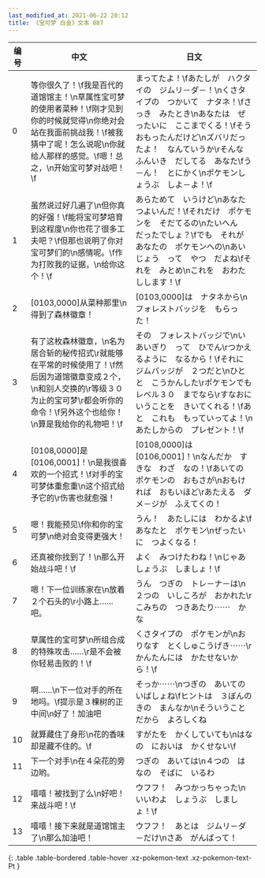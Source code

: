 ```yaml
---
last_modified_at: 2021-06-22 20:12
title: 《宝可梦 白金》文本 087
---
```

| 编号 | 中文 | 日文 |
| ---- | ---- | ---- |
| 0 | 等你很久了！\f我是百代的道馆馆主！\n草属性宝可梦的使用者菜种！\f刚才见到你的时候就觉得\n你绝对会站在我面前挑战我！\f被我猜中了呢！怎么说呢\n你就给人那样的感觉。\f嗯！总之，\n开始宝可梦对战吧！\f | まってたよ！\fあたしが　ハクタイの　ジムリ－ダ－！\nくさタイプの　つかいて　ナタネ！\fさっき　みたとき\nあなたは　ぜったいに　ここまでくる！\fそう　おもったんだけど\nズバリだったよ！　なんていうか\rそんな　ふんいき　だしてる　あなた\fう－ん！　とにかく\nポケモンしょうぶ　しよ－よ！\f |
| 1 | 虽然说过好几遍了\n但你真的好强！\f能将宝可梦培育到这程度\n你也花了很多工夫吧？\f但那也说明了你对宝可梦们的\n感情呢。\f作为打败我的证据，\n给你这个！\f | あらためて　いうけど\nあなた　つよいんだ！\fそれだけ　ポケモンを　そだてるの\nたいへん　だったでしょ？\fでも　それが　あなたの　ポケモンへの\nあいじょう　って　やつ　だよね\fそれを　みとめ\nこれを　おわたしします！\f |
| 2 | [0103,0000]从菜种那里\n得到了森林徽章！ | [0103,0000]は　ナタネから\nフォレストバッジを　もらった！ |
| 3 | 有了这枚森林徽章，\n名为居合斩的秘传招式\r就能够在平常的时候使用了！\f然后因为道馆徽章变成２个，\n和别人交换的\r等级３０为止的宝可梦\r都会听你的命令！\f另外这个也给你！\n算是我给你的礼物吧！\f | その　フォレストバッジで\nいあいぎり　って　ひでん\rつかえるように　なるから！\fそれに　ジムバッジが　２つだと\nひとと　こうかんした\rポケモンでも　レベル３０　までなら\rすなおに　いうことを　きいてくれる！\fあと　これも　もっていってよ！\nあたしからの　プレゼント！\f |
| 4 | [0108,0000]是[0106,0001]！\n是我很喜欢的一个招式！\f对手的宝可梦体重愈重\n这个招式给予它的\r伤害也就愈强！ | [0108,0000]は　[0106,0001]！\nなんだか　すきな　わざ　なの！\fあいての　ポケモンの　おもさが\nおもければ　おもいほど\rあたえる　ダメ－ジが　ふえてくの！ |
| 5 | 嗯！我能预见\f你和你的宝可梦\n绝对会变得更强大！ | うん！　あたしには　わかるよ\fあなたと　ポケモン\nぜったいに　つよくなる！ |
| 6 | 还真被你找到了！\n那么开始战斗吧！\f | よく　みつけたわね！\nじゃあ　しょうぶ　しましょ！\f |
| 7 | 嗯！下一位训练家在\n放着２个石头的\r小路上……吧。 | うん　つぎの　トレ－ナ－は\n２つの　いしころが　おかれた\rこみちの　つきあたり⋯⋯　かな |
| 8 | 草属性的宝可梦\n所组合成的特殊攻击……\r是不会被你轻易击败的！\f | くさタイプの　ポケモンが\nおりなす　とくしゅこうげき⋯⋯\rかんたんには　かたせないから！\f |
| 9 | 啊……\n下一位对手的所在地吗。\f提示是３棵树的正中间\n好了！加油吧 | そっか⋯⋯\nつぎの　あいての　いばしょね\fヒントは　３ぼんの　きの　まんなか\nそういうことだから　よろしくね |
| 10 | 就算藏住了身形\n花的香味却是藏不住的。\f | すがたを　かくしていても\nはなの　においは　かくせない\f |
| 11 | 下一个对手\n在４朵花的旁边哟。 | つぎの　あいては\n４つの　はなの　そばに　いるわ |
| 12 | 嘻嘻！被找到了么\n好吧！来战斗吧！\f | ウフフ！　みつかっちゃった\nいいわよ　しょうぶ　しましょ！\f |
| 13 | 嘻嘻！接下来就是道馆馆主了\n那么加油吧！ | ウフフ！　あとは　ジムリ－ダ－だけ\nさあ　がんばって！ |
{: .table .table-bordered .table-hover .xz-pokemon-text .xz-pokemon-text-Pt }